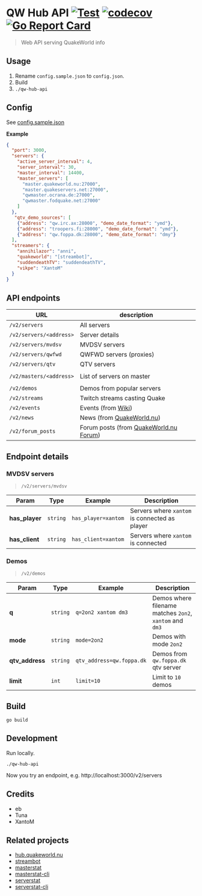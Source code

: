 # QW Hub API [![Test](https://github.com/vikpe/qw-hub-api/actions/workflows/test.yml/badge.svg?branch=main)](https://github.com/vikpe/qw-hub-api/actions/workflows/test.yml) [![codecov](https://codecov.io/gh/vikpe/qw-hub-api/branch/main/graph/badge.svg)](https://codecov.io/gh/vikpe/qw-hub-api) [![Go Report Card](https://goreportcard.com/badge/github.com/vikpe/qw-hub-api)](https://goreportcard.com/report/github.com/vikpe/qw-hub-api)

> Web API serving QuakeWorld info

## Usage

1) Rename `config.sample.json` to `config.json`.
2) Build
3) `./qw-hub-api`

## Config

See [config.sample.json](./config.sample.json)

**Example**

```json
{
  "port": 3000,
  "servers": {
    "active_server_interval": 4,
    "server_interval": 30,
    "master_interval": 14400,
    "master_servers": [
      "master.quakeworld.nu:27000",
      "master.quakeservers.net:27000",
      "qwmaster.ocrana.de:27000",
      "qwmaster.fodquake.net:27000"
    ]
  },
   "qtv_demo_sources": [
    {"address": "qw.irc.ax:28000", "demo_date_format": "ymd"},
    {"address": "troopers.fi:28000", "demo_date_format": "ymd"},
    {"address": "qw.foppa.dk:28000", "demo_date_format": "dmy"}
  ],
  "streamers": {
    "annihilazor": "anni",
    "quakeworld": "[streambot]",
    "suddendeathTV": "suddendeathTV",
    "vikpe": "XantoM"
  }
}
```

## API endpoints

| URL                     | description                                                               |  
|-------------------------|---------------------------------------------------------------------------|
| `/v2/servers`           | All servers                                                               |  
| `/v2/servers/<address>` | Server details                                                            |  
| `/v2/servers/mvdsv`     | MVDSV servers                                                             |  
| `/v2/servers/qwfwd`     | QWFWD servers (proxies)                                                   |  
| `/v2/servers/qtv`       | QTV servers                                                               |
|                         |                                                                           |
| `/v2/masters/<address>` | List of servers on master                                                 |
|                         |                                                                           |
| `/v2/demos`             | Demos from popular servers                                                |  
| `/v2/streams`           | Twitch streams casting Quake                                              |  
| `/v2/events`            | Events (from [Wiki](https://wiki.quakeworld.nu/))                         |  
| `/v2/news`              | News (from [QuakeWorld.nu](https://www.quakeworld.nu/))                   |  
| `/v2/forum_posts`       | Forum posts (from [QuakeWorld.nu Forum](https://www.quakeworld.nu/forum)) |  

## Endpoint details

### MVDSV servers

> `/v2/servers/mvdsv`

| Param                | Type      | Example              | Description                                   |
|----------------------|-----------|----------------------|-----------------------------------------------|
| **has_player**       | `string`  | `has_player=xantom`  | Servers where `xantom` is connected as player |
| **has_client**       | `string`  | `has_client=xantom`  | Servers where `xantom` is connected           |

### Demos

> `/v2/demos`

| Param           | Type       | Example                   | Description                                             |
|-----------------|------------|---------------------------|---------------------------------------------------------|
| **q**           | `string`   | `q=2on2 xantom dm3`       | Demos where filename matches `2on2`, `xantom` and `dm3` |
| **mode**        | `string`   | `mode=2on2`               | Demos with mode `2on2`                                  |
| **qtv_address** | `string`   | `qtv_address=qw.foppa.dk` | Demos from `qw.foppa.dk` qtv server                     |
| **limit**       | `int`      | `limit=10`                | Limit to `10` demos                                     |

## Build

```she
go build
```

## Development

Run locally.

```shell
./qw-hub-api
```

Now you try an endpoint, e.g. http://localhost:3000/v2/servers

## Credits

* eb
* Tuna
* XantoM

## Related projects

* [hub.quakeworld.nu](https://github.com/quakeworldnu/hub.quakeworld.nu)
* [streambot](https://github.com/vikpe/qw-streambot)
* [masterstat](https://github.com/vikpe/masterstat)
* [masterstat-cli](https://github.com/vikpe/masterstat-cli)
* [serverstat](https://github.com/vikpe/serverstat)
* [serverstat-cli](https://github.com/vikpe/serverstat-cli)
